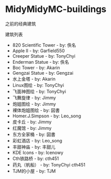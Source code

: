# MidyMidyMC-buildings
之前的经典建筑

建筑列表

* 820 Scientific Tower - by: 佚名
* Apple II - by: Garfield550
* Creeper Statue - by: TonyChyi
* Enderman Statue - by: 佚名
* Boc Tower - by: Akarin
* Gengzai Statue - by: Gengzai
* 水上金塔 - by: Akarin
* Linux图绘 - by: TonyChyi
* 飞面神图绘 - by: TonyChyi
* 飞舞旋律 - by: Jimmy
* 炮姐图绘 - by: Jimmy
* 裸体炮姐图绘 - by: 図書
* Homer.J.Simpson - by: Leo_song
* 皮卡丘 - by: Jimmy
* 红魔馆 - by: Jimmy
* 东方全家桶 - by: 図書
* 彩虹酒店 - by: Leo_song
* 丰甜神庙 - by: 丰甜儿
* KDE Icons - by: Icenowy
* Cth铁路桥 - by: cth451
* 药丸（帆船） - by: TonyChyi cth451
* TJM的小屋 - by: TJM
